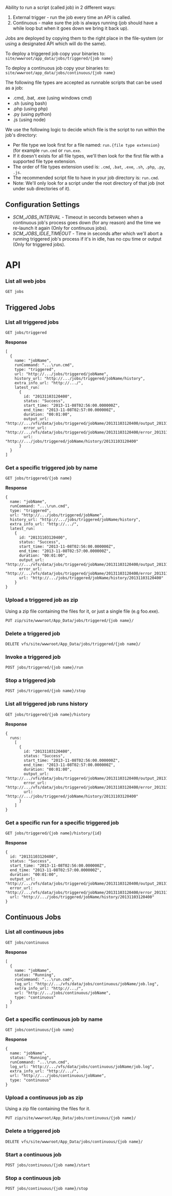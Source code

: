 Ability to run a script (called job) in 2 different ways:

1. External trigger - run the job every time an API is called.
2. Continuous - make sure the job is always running (job should have a while loop but when it goes down we bring it back up).

Jobs are deployed by copying them to the right place in the file-system (or using a designated API which will do the same).

To deploy a triggered job copy your binaries to:
```site/wwwroot/app_data/jobs/triggered/{job name}```

To deploy a continuous job copy your binaries to:
```site/wwwroot/app_data/jobs/continuous/{job name}```

The following file types are accepted as runnable scripts that can be used as a job:

* .cmd, .bat, .exe (using windows cmd)
* .sh (using bash)
* .php (using php)
* .py (using python)
* .js (using node)

We use the following logic to decide which file is the script to run within the job's directory:

* Per file type we look first for a file named: ```run.{file type extension}``` (for example ```run.cmd``` or ```run.exe```.
* If it doesn't exists for all file types, we'll then look for the first file with a supported file type extension.
* The order of file types extension used is: ```.cmd```, ```.bat```, ```.exe```, ```.sh```, ```.php```, ```.py```, ```.js```.
* The recommended script file to have in your job directory is: ```run.cmd```.
* Note: We'll only look for a script under the root directory of that job (not under sub directories of it).


## Configuration Settings ##

* *SCM_JOBS_INTERVAL* - Timeout in seconds between when a continuous job's process goes down (for any reason) and the time we re-launch it again (Only for continuous jobs).
* *SCM_JOBS_IDLE_TIMEOUT* - Time in seconds after which we'll abort a running triggered job's process if it's in idle, has no cpu time or output (Only for triggered jobs).


# API #

### List all web jobs ###

    GET jobs

## Triggered Jobs ##

### List all triggered jobs ###

    GET jobs/triggered

**Response**

    [
      {
        name: "jobName",
        runCommand: "...\run.cmd",
        type: "triggered",
        url: "http://.../jobs/triggered/jobName",
        history_url: "http://.../jobs/triggered/jobName/history",
        extra_info_url: "http://.../",
        latest_run:
          {
            id: "20131103120400",
            status: "Success",
            start_time: "2013-11-08T02:56:00.000000Z",
            end_time: "2013-11-08T02:57:00.000000Z",
            duration: "00:01:00",
            output_url: "http://.../vfs/data/jobs/triggered/jobName/20131103120400/output_20131103120400.log",
            error_url: "http://.../vfs/data/jobs/triggered/jobName/20131103120400/error_20131103120400.log",
            url: "http://.../jobs/triggered/jobName/history/20131103120400"
          }
      }
    ]

### Get a specific triggered job by name ###

    GET jobs/triggered/{job name}

**Response**

    {
      name: "jobName",
      runCommand: "...\run.cmd",
      type: "triggered",
      url: "http://.../jobs/triggered/jobName",
      history_url: "http://.../jobs/triggered/jobName/history",
      extra_info_url: "http://.../",
      latest_run:
        {
          id: "20131103120400",
          status: "Success",
          start_time: "2013-11-08T02:56:00.000000Z",
          end_time: "2013-11-08T02:57:00.000000Z",
          duration: "00:01:00",
          output_url: "http://.../vfs/data/jobs/triggered/jobName/20131103120400/output_20131103120400.log",
          error_url: "http://.../vfs/data/jobs/triggered/jobName/20131103120400/error_20131103120400.log",
          url: "http://.../jobs/triggered/jobName/history/20131103120400"
        }
    }

### Upload a triggered job as zip ###

Using a zip file containing the files for it, or just a single file (e.g foo.exe).

    PUT zip/site/wwwroot/App_Data/jobs/triggered/{job name}/

### Delete a triggered job ###

    DELETE vfs/site/wwwroot/App_Data/jobs/triggered/{job name}/

### Invoke a triggered job ###

    POST jobs/triggered/{job name}/run

### Stop a triggered job ###

    POST jobs/triggered/{job name}/stop

### List all triggered job runs history ###

    GET jobs/triggered/{job name}/history

**Response**

    {
      runs:
        [
          {
            id: "20131103120400",
            status: "Success",
            start_time: "2013-11-08T02:56:00.000000Z",
            end_time: "2013-11-08T02:57:00.000000Z",
            duration: "00:01:00",
            output_url: "http://.../vfs/data/jobs/triggered/jobName/20131103120400/output_20131103120400.log",
            error_url: "http://.../vfs/data/jobs/triggered/jobName/20131103120400/error_20131103120400.log",
            url: "http://.../jobs/triggered/jobName/history/20131103120400"
          }
        ]
    }

### Get a specific run for a specific triggered job ###

    GET jobs/triggered/{job name}/history/{id}

**Response**

    {
      id: "20131103120400",
      status: "Success",
      start_time: "2013-11-08T02:56:00.000000Z",
      end_time: "2013-11-08T02:57:00.000000Z",
      duration: "00:01:00",
      output_url: "http://.../vfs/data/jobs/triggered/jobName/20131103120400/output_20131103120400.log",
      error_url: "http://.../vfs/data/jobs/triggered/jobName/20131103120400/error_20131103120400.log",
      url: "http://.../jobs/triggered/jobName/history/20131103120400"
    }

## Continuous Jobs ##

### List all continuous jobs ###

    GET jobs/continuous

**Response**

    [
      {
        name: "jobName",
        status: "Running",
        runCommand: "...\run.cmd",
        log_url: "http://.../vfs/data/jobs/continuous/jobName/job.log",
        extra_info_url: "http://.../",
        url: "http://.../jobs/continuous/jobName",
        type: "continuous"
      }
    ]

### Get a specific continuous job by name ###

    GET jobs/continuous/{job name}

**Response**

    {
      name: "jobName",
      status: "Running",
      runCommand: "...\run.cmd",
      log_url: "http://.../vfs/data/jobs/continuous/jobName/job.log",
      extra_info_url: "http://.../",
      url: "http://.../jobs/continuous/jobName",
      type: "continuous"
    }

### Upload a continuous job as zip ###

Using a zip file containing the files for it.

    PUT zip/site/wwwroot/App_Data/jobs/continuous/{job name}/

### Delete a triggered job ###

    DELETE vfs/site/wwwroot/App_Data/jobs/continuous/{job name}/

### Start a continuous job ###

    POST jobs/continuous/{job name}/start

### Stop a continuous job ###

    POST jobs/continuous/{job name}/stop
